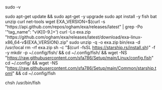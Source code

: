 
sudo -v


sudo apt-get update && sudo apt-get -y upgrade 
sudo apt install -y fish bat unzip curl net-tools wget
EXA_VERSION=$(curl -s "https://api.github.com/repos/ogham/exa/releases/latest" | grep -Po '"tag_name": "v\K[0-9.]+')
curl -Lo exa.zip "https://github.com/ogham/exa/releases/latest/download/exa-linux-x86_64-v${EXA_VERSION}.zip"
sudo unzip -q -o exa.zip bin/exa -d /usr/local
rm -rf exa.zip
sh -c "$(curl -fsSL https://starship.rs/install.sh)" -f -y
mkdir -p ~/.config/fish/ && cd ~/.config/fish/ && wget -NS "https://raw.githubusercontent.com/sfa786/Setup/main/Linux/config.fish"
cd ~/.config/ && wget -NS "https://raw.githubusercontent.com/sfa786/Setup/main/Common/starship.toml"  && cd ~/.config/fish 


chsh
/usr/bin/fish
